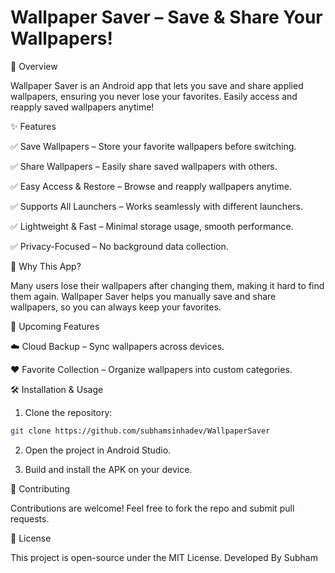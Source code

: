
# Wallpaper Saver – Save & Share Your Wallpapers!

📌 Overview

Wallpaper Saver is an Android app that lets you save and share applied wallpapers, ensuring you never lose your favorites. Easily access and reapply saved wallpapers anytime!

✨ Features

✅ Save Wallpapers  – Store your favorite wallpapers before switching.

✅ Share Wallpapers – Easily share saved wallpapers with others.

✅ Easy Access & Restore – Browse and reapply wallpapers anytime.

✅ Supports All Launchers – Works seamlessly with different launchers.

✅ Lightweight & Fast – Minimal storage usage, smooth performance.

✅ Privacy-Focused – No background data collection.


🚀 Why This App?

Many users lose their wallpapers after changing them, making it hard to find them again. Wallpaper Saver helps you manually save and share wallpapers, so you can always keep your favorites.

🔧 Upcoming Features

☁️ Cloud Backup – Sync wallpapers across devices.

❤️ Favorite Collection – Organize wallpapers into custom categories.


🛠 Installation & Usage

1. Clone the repository:
``` bash
git clone https://github.com/subhamsinhadev/WallpaperSaver
```

2. Open the project in Android Studio.


3. Build and install the APK on your device.



🤝 Contributing

Contributions are welcome! Feel free to fork the repo and submit pull requests.

📜 License

This project is open-source under the MIT License.
Developed By Subham
